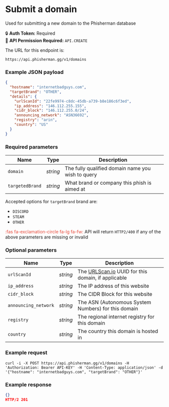 # Submit a domain <Badge type="warning" text="PUT" vertical="middle" />

Used for submitting a new domain to the Phisherman database

:lock: **Auth Token:** Required  
:key: **API Permission Required:** `API.CREATE`

The URL for this endpoint is:

```
https://api.phisherman.gg/v1/domains
```

### Example JSON payload

```json
{
  "hostname": "internetbadguys.com",
  "targetBrand": "OTHER",
  "details": {
    "urlScanId": "22fe9974-c8dc-45db-a739-b8e186c6f3ed",
    "ip_address": "146.112.255.155",
    "cidr_block": "146.112.255.0/24",
    "announcing_network": "ASN36692",
    "registry": "arin",
    "country": "US"
  }
}
```

### Required parameters

| Name            | Type     | Description                                       |
| --------------- | -------- | ------------------------------------------------- |
| `domain`        | _string_ | The fully qualified domain name you wish to query |
| `targetedBrand` | _string_ | What brand or company this phish is aimed at      |

Accepted options for `targetBrand` brand are:

- `DISCORD`
- `STEAM`
- `OTHER`

<span style="color:#e74a3b">:fas fa-exclamation-circle fa-lg fa-fw:</span> API will return `HTTP2/400` if any of the above parameters are missing or invalid

### Optional parameters

| Name                 | Type     | Description                                                               |
| -------------------- | -------- | ------------------------------------------------------------------------- |
| `urlScanId`          | _string_ | The [URLScan.io](https://urlscan.io/) UUID for this domain, if applicable |
| `ip_address`         | _string_ | The IP address of this website                                            |
| `cidr_block`         | _string_ | The CIDR Block for this website                                           |
| `announcing_network` | _string_ | The ASN (Autonomous System Numbers) for this domain                       |
| `registry`           | _string_ | The regional internet registry for this domain                            |
| `country`            | _string_ | The country this domain is hosted in                                      |

### Example request

```
curl -i -X POST https://api.phisherman.gg/v1/domains -H 'Authorization: Bearer API-KEY' -H 'Content-Type: application/json' -d '{"hostname": "internetbadguys.com", "targetBrand": "OTHER"}'
```

### Example response

```json
{}
HTTP/2 201
```
